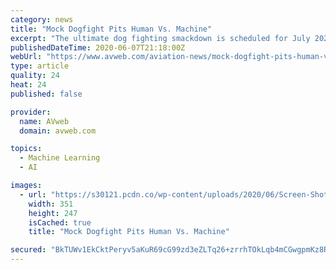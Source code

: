 ```yaml
---
category: news
title: "Mock Dogfight Pits Human Vs. Machine"
excerpt: "The ultimate dog fighting smackdown is scheduled for July 2021 when the Air Force pits one of its top fighter pilots against an autonomous fighter controlled by artificial intelligence. Lt. Gen. Jack Shanahan,"
publishedDateTime: 2020-06-07T21:18:00Z
webUrl: "https://www.avweb.com/aviation-news/mock-dogfight-pits-human-vs-machine/"
type: article
quality: 24
heat: 24
published: false

provider:
  name: AVweb
  domain: avweb.com

topics:
  - Machine Learning
  - AI

images:
  - url: "https://s30121.pcdn.co/wp-content/uploads/2020/06/Screen-Shot-2020-06-07-at-2.15.16-PM.jpg"
    width: 351
    height: 247
    isCached: true
    title: "Mock Dogfight Pits Human Vs. Machine"

secured: "BkTUWv1EkCktPeryv5aKuR69cG99zd3eZLTq26+zrrhTOkLqb4mCGwgpmKz8RFW5PEMEttBh/XFs5c6tLfuNXfD9SXe1L/0Ftf+nCZlAE3k8fKPyICVOSmw6y0Gxnq7sSPHF8IdwBmraO1tXMRBaTW+DHXjVyKK4uCkS4Edr32tWpQ6pLeA+c2XXVq1+26R3C3AtNWIkOKSKXtvdLvWH/T0TbG9VTRg1AyqRN/s1H2Okzzd9P8x7WLCwPiEUBs0nsdfZTkmZDa6NmYVP2OL/6+NGuynvlRBTMRRbUy0fBog4wY02uyAtMlJD7S/lRJLgYK39ly/pWOtDKzqWfCEE0aMDu4Yaiu34UOCDAAKb6DK0i06ihfTFnZLk8jHfJ/QEXAdJM+urWxQ4ia4sd7lp0fVxWFK3srNEyoHJmvpu+zdHDBDglX+fU3VwXG+eJ5OQotU6dpekBalid9spjHySPuTdZC+5cDMewzeZVwMMPBw=;9bPZcREP8WhLBePLbujlUA=="
---
```


